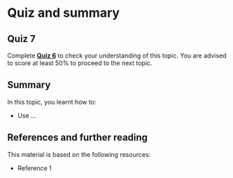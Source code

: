 # Quiz and summary

## Quiz 7

Complete [**Quiz 6**](https://docs.google.com/forms/d/e/1FAIpQLSfQW4_kH9J_G92el_PBpAtb5dQD8mp4IRVJlJTM45zuXXzwvw/viewform?usp=sf_link) to check your understanding of this topic. You are advised to score at least 50% to proceed to the next topic.

## Summary

In this topic, you learnt how to:
- Use ...

## References and further reading

This material is based on the following resources:
- Reference 1
